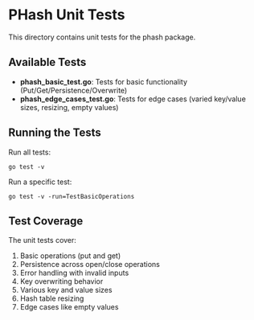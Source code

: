 # PHash Unit Tests

This directory contains unit tests for the phash package.

## Available Tests

- **phash_basic_test.go**: Tests for basic functionality (Put/Get/Persistence/Overwrite)
- **phash_edge_cases_test.go**: Tests for edge cases (varied key/value sizes, resizing, empty values)

## Running the Tests

Run all tests:

```
go test -v
```

Run a specific test:

```
go test -v -run=TestBasicOperations
```

## Test Coverage

The unit tests cover:

1. Basic operations (put and get)
2. Persistence across open/close operations
3. Error handling with invalid inputs
4. Key overwriting behavior
5. Various key and value sizes
6. Hash table resizing
7. Edge cases like empty values
